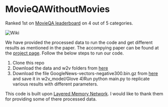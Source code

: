 # MovieQAWithoutMovies
Ranked 1st on [MovieQA leaderboard](http://movieqa.cs.toronto.edu/leaderboard/) on 4 out of 5 categories.


![Wiki](https://bhavanj.github.io/MovieQAWithoutMovies/images/Teaser_straight_arrows.jpg)

We have provided the processed data to run the code and get different results as mentioned in the paper. The accompying paper can be found at the [project page](https://bhavanj.github.io/MovieQAWithoutMovies/). Follow the below steps to run our code.


1) Clone this repo
2) Download the data and w2v folders from [here](https://drive.google.com/drive/folders/16_GqxxY-w5Bz2yz4uQWupNqF43Wwishr?usp=sharing)
3) Download the file GoogleNews-vectors-negative300.bin.gz from [here](https://drive.google.com/file/d/0B7XkCwpI5KDYNlNUTTlSS21pQmM/edit?usp=sharing) and save it in w2v_model/Glove
4)Run python main.py to replicate various results with different parameters.




This code is built upon [Layered Memory Network](https://github.com/bowong/Layered-Memory-Network). I would like to thank them for providing some of there processed data.

